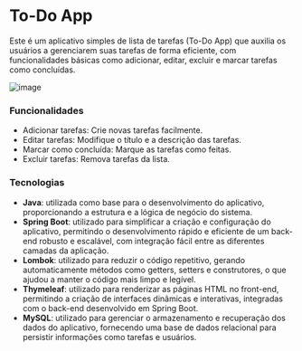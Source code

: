 # To-Do App

Este é um aplicativo simples de lista de tarefas (To-Do App) que auxilia os usuários a gerenciarem suas tarefas de forma eficiente, com funcionalidades básicas como adicionar, editar, excluir e marcar tarefas como concluídas.

![image](https://github.com/user-attachments/assets/e46d46ed-5028-42df-85be-7408a1aa22fa)

### Funcionalidades
- Adicionar tarefas: Crie novas tarefas facilmente.
- Editar tarefas: Modifique o título e a descrição das tarefas.
- Marcar como concluída: Marque as tarefas como feitas.
- Excluir tarefas: Remova tarefas da lista.

### Tecnologias
- **Java**: utilizada como base para o desenvolvimento do aplicativo, proporcionando a estrutura e a lógica de negócio do sistema.
- **Spring Boot**: utilizado para simplificar a criação e configuração do aplicativo, permitindo o desenvolvimento rápido e eficiente de um back-end robusto e escalável, com integração fácil entre as diferentes camadas da aplicação.
- **Lombok**: utilizado para reduzir o código repetitivo, gerando automaticamente métodos como getters, setters e construtores, o que ajudou a manter o código mais limpo e legível.
- **Thymeleaf**: utilizado para renderizar as páginas HTML no front-end, permitindo a criação de interfaces dinâmicas e interativas, integradas com o back-end desenvolvido em Spring Boot.
- **MySQL**: utilizado para gerenciar o armazenamento e recuperação dos dados do aplicativo, fornecendo uma base de dados relacional para persistir informações como tarefas e usuários.
